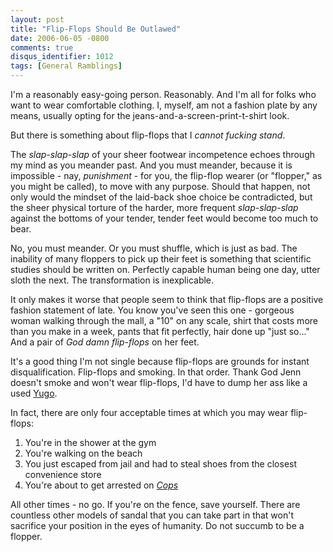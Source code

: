 ```yaml
---
layout: post
title: "Flip-Flops Should Be Outlawed"
date: 2006-06-05 -0800
comments: true
disqus_identifier: 1012
tags: [General Ramblings]
---
```

I'm a reasonably easy-going person. Reasonably. And I'm all for folks
who want to wear comfortable clothing. I, myself, am not a fashion plate
by any means, usually opting for the jeans-and-a-screen-print-t-shirt
look.
 
 But there is something about flip-flops that I *cannot fucking stand*.
 
 The *slap-slap-slap* of your sheer footwear incompetence echoes through
my mind as you meander past. And you must meander, because it is
impossible - nay, *punishment* - for you, the flip-flop wearer (or
"flopper," as you might be called), to move with any purpose. Should
that happen, not only would the mindset of the laid-back shoe choice be
contradicted, but the sheer physical torture of the harder, more
frequent *slap-slap-slap* against the bottoms of your tender, tender
feet would become too much to bear.
 
 No, you must meander. Or you must shuffle, which is just as bad. The
inability of many floppers to pick up their feet is something that
scientific studies should be written on. Perfectly capable human being
one day, utter sloth the next. The transformation is inexplicable.
 
 It only makes it worse that people seem to think that flip-flops are a
positive fashion statement of late. You know you've seen this one -
gorgeous woman walking through the mall, a "10" on any scale, shirt that
costs more than you make in a week, pants that fit perfectly, hair done
up "just so..." And a pair of *God damn flip-flops* on her feet.
 
 It's a good thing I'm not single because flip-flops are grounds for
instant disqualification. Flip-flops and smoking. In that order. Thank
God Jenn doesn't smoke and won't wear flip-flops, I'd have to dump her
ass like a used [Yugo](http://en.wikipedia.org/wiki/Yugo).
 
 In fact, there are only four acceptable times at which you may wear
flip-flops:
1.  You're in the shower at the gym
2.  You're walking on the beach
3.  You just escaped from jail and had to steal shoes from the closest
    convenience store
4.  You're about to get arrested on
    [*Cops*](http://us.imdb.com/title/tt0096563/)


 All other times - no go. If you're on the fence, save yourself. There
are countless other models of sandal that you can take part in that
won't sacrifice your position in the eyes of humanity. Do not succumb to
be a flopper.
